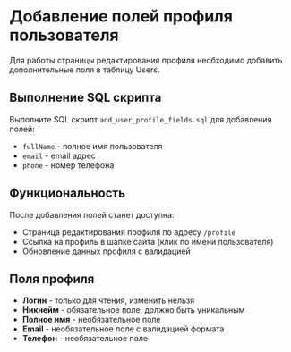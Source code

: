 # Добавление полей профиля пользователя

Для работы страницы редактирования профиля необходимо добавить дополнительные поля в таблицу Users.

## Выполнение SQL скрипта

Выполните SQL скрипт `add_user_profile_fields.sql` для добавления полей:
- `fullName` - полное имя пользователя
- `email` - email адрес
- `phone` - номер телефона

## Функциональность

После добавления полей станет доступна:
- Страница редактирования профиля по адресу `/profile`
- Ссылка на профиль в шапке сайта (клик по имени пользователя)
- Обновление данных профиля с валидацией

## Поля профиля

- **Логин** - только для чтения, изменить нельзя
- **Никнейм** - обязательное поле, должно быть уникальным
- **Полное имя** - необязательное поле
- **Email** - необязательное поле с валидацией формата
- **Телефон** - необязательное поле
